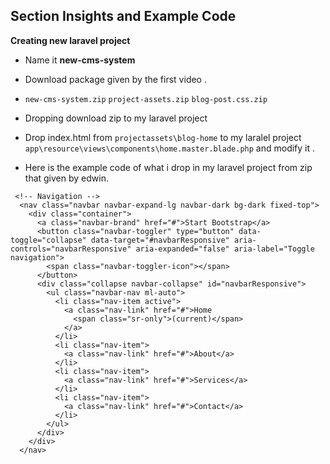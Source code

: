 ## Section Insights and Example Code

**Creating new laravel project**

- Name it **new-cms-system**

- Download package given by the first video . 

- `new-cms-system.zip`  `project-assets.zip` `blog-post.css.zip`

- Dropping download zip to my laravel project 

- Drop index.html from `projectassets\blog-home` to my laralel project `app\resource\views\components\home.master.blade.php` and modify it . 

- Here is the example code of what i drop in my laravel project from zip that given by edwin. 
```
 <!-- Navigation -->
  <nav class="navbar navbar-expand-lg navbar-dark bg-dark fixed-top">
    <div class="container">
      <a class="navbar-brand" href="#">Start Bootstrap</a>
      <button class="navbar-toggler" type="button" data-toggle="collapse" data-target="#navbarResponsive" aria-controls="navbarResponsive" aria-expanded="false" aria-label="Toggle navigation">
        <span class="navbar-toggler-icon"></span>
      </button>
      <div class="collapse navbar-collapse" id="navbarResponsive">
        <ul class="navbar-nav ml-auto">
          <li class="nav-item active">
            <a class="nav-link" href="#">Home
              <span class="sr-only">(current)</span>
            </a>
          </li>
          <li class="nav-item">
            <a class="nav-link" href="#">About</a>
          </li>
          <li class="nav-item">
            <a class="nav-link" href="#">Services</a>
          </li>
          <li class="nav-item">
            <a class="nav-link" href="#">Contact</a>
          </li>
        </ul>
      </div>
    </div>
  </nav>